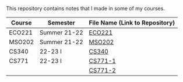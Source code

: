 This repository contains notes that I made in some of my courses.


|Course|Semester|File Name (Link to Repository)|
| --- | --- | --- |
| ECO221 | Summer 21-22 | [ECO221](./ECO221.pdf) |
| MSO202 | Summer 21-22 | [MSO202](./MSO202.pdf) |
| CS340 | 22-23 I | [CS340](https://github.com/cliche-niche/CS340) |
| CS771 | 22-23 I | [CS771-1](https://github.com/cliche-niche/CS771) |
| | | [CS771-2](https://github.com/cliche-niche/CS771) |
